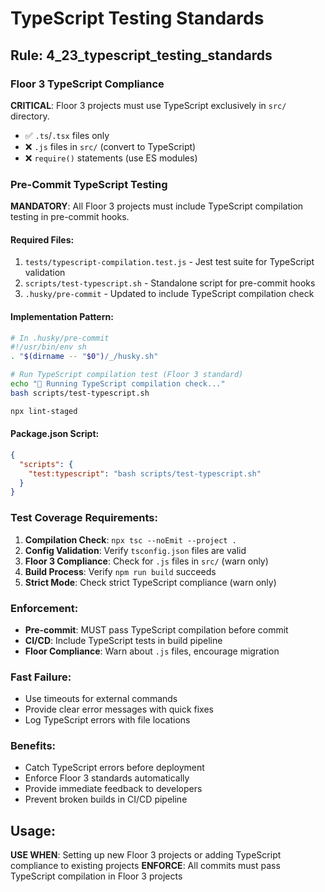 # TypeScript Testing Standards

## Rule: 4_23_typescript_testing_standards

### Floor 3 TypeScript Compliance
**CRITICAL**: Floor 3 projects must use TypeScript exclusively in `src/` directory.
- ✅ `.ts`/`.tsx` files only
- ❌ `.js` files in `src/` (convert to TypeScript)
- ❌ `require()` statements (use ES modules)

### Pre-Commit TypeScript Testing
**MANDATORY**: All Floor 3 projects must include TypeScript compilation testing in pre-commit hooks.

#### Required Files:
1. `tests/typescript-compilation.test.js` - Jest test suite for TypeScript validation
2. `scripts/test-typescript.sh` - Standalone script for pre-commit hooks
3. `.husky/pre-commit` - Updated to include TypeScript compilation check

#### Implementation Pattern:
```bash
# In .husky/pre-commit
#!/usr/bin/env sh
. "$(dirname -- "$0")/_/husky.sh"

# Run TypeScript compilation test (Floor 3 standard)
echo "🔧 Running TypeScript compilation check..."
bash scripts/test-typescript.sh

npx lint-staged
```

#### Package.json Script:
```json
{
  "scripts": {
    "test:typescript": "bash scripts/test-typescript.sh"
  }
}
```

### Test Coverage Requirements:
1. **Compilation Check**: `npx tsc --noEmit --project .`
2. **Config Validation**: Verify `tsconfig.json` files are valid
3. **Floor 3 Compliance**: Check for `.js` files in `src/` (warn only)
4. **Build Process**: Verify `npm run build` succeeds
5. **Strict Mode**: Check strict TypeScript compliance (warn only)

### Enforcement:
- **Pre-commit**: MUST pass TypeScript compilation before commit
- **CI/CD**: Include TypeScript tests in build pipeline
- **Floor Compliance**: Warn about `.js` files, encourage migration

### Fast Failure:
- Use timeouts for external commands
- Provide clear error messages with quick fixes
- Log TypeScript errors with file locations

### Benefits:
- Catch TypeScript errors before deployment
- Enforce Floor 3 standards automatically
- Provide immediate feedback to developers
- Prevent broken builds in CI/CD pipeline

## Usage:
**USE WHEN**: Setting up new Floor 3 projects or adding TypeScript compliance to existing projects
**ENFORCE**: All commits must pass TypeScript compilation in Floor 3 projects
